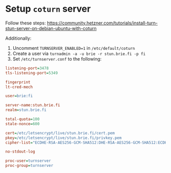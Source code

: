# Setup `coturn` server

Follow these steps: https://community.hetzner.com/tutorials/install-turn-stun-server-on-debian-ubuntu-with-coturn

Additionally:

1. Uncomment `TURNSERVER_ENABLED=1` in `/etc/default/coturn`
2. Create a user via `turnadmin -a -u brie -r stun.brie.fi -p fi`
3. Set `/etc/turnserver.conf` to the following:

```ini
listening-port=3478
tls-listening-port=5349

fingerprint
lt-cred-mech

user=brie:fi

server-name:stun.brie.fi
realm=stun.brie.fi

total-quota=100
stale-nonce=600

cert=/etc/letsencrypt/live/stun.brie.fi/cert.pem
pkey=/etc/letsencrypt/live/stun.brie.fi/privkey.pem
cipher-list="ECDHE-RSA-AES256-GCM-SHA512:DHE-RSA-AES256-GCM-SHA512:ECDHE-RSA-AES256-GCM-SHA384:DHE-RSA-AES256-GCM-SHA384:ECDHE-RSA-AES256-SHA384"

no-stdout-log

proc-user=turnserver
proc-group=turnserver
```

